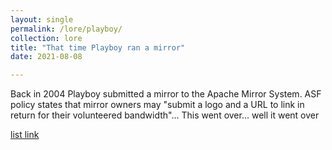 ```yaml
---
layout: single
permalink: /lore/playboy/
collection: lore
title: "That time Playboy ran a mirror"
date: 2021-08-08

---
```


Back in 2004 Playboy submitted a mirror to the Apache Mirror System. ASF policy states that mirror owners may "submit a logo and a URL to link in return for their volunteered bandwidth"... This went over... well it went over

[list link](https://lists.apache.org/thread.html/30358deb51170729be78e500e5b632fb4ca059b2e1604740ebd7c612%401093301460%40%3Cinfrastructure.apache.org%3E)

